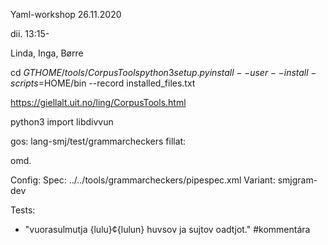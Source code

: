 Yaml-workshop 26.11.2020

dii. 13:15-

Linda, Inga, Børre

cd $GTHOME/tools/CorpusTools
python3 setup.py install --user --install-scripts=$HOME/bin --record installed_files.txt

https://giellalt.uit.no/ling/CorpusTools.html

python3
import libdivvun

gos: lang-smj/test/grammarcheckers
fillat:

omd. 

Config:
  Spec: ../../tools/grammarcheckers/pipespec.xml
  Variant: smjgram-dev

Tests:
 - "vuorasulmutja {lulu}¢{lulun} huvsov ja sujtov oadtjot." #kommentára
